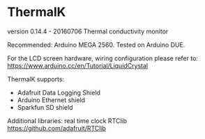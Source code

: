 # ThermalK
version 0.14.4 - 20160706
Thermal conductivity monitor

Recommended: Arduino MEGA 2560. Tested on Arduino DUE.

For the LCD screen hardware, wiring configuration please refer to:
https://www.arduino.cc/en/Tutorial/LiquidCrystal

ThermalK supports:

- Adafruit Data Logging Shield
- Arduino Ethernet shield 
- Sparkfun SD shield

Additional libraries: real time clock RTClib
https://github.com/adafruit/RTClib

